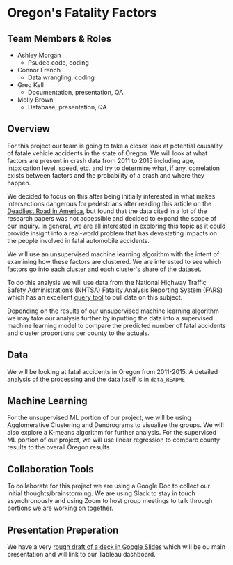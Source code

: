 # Oregon's Fatality Factors

## Team Members & Roles
- Ashley Morgan
    - Psudeo code, coding
- Connor French
    - Data wrangling, coding
- Greg Kell
    - Documentation, presentation, QA
- Molly Brown
    - Database, presentation, QA


## Overview
For this project our team is going to take a closer look at potential causality of fatale vehicle accidents in the state of Oregon. We will look at what factors are present in crash data from 2011 to 2015 including age, intoxication level, speed, etc. and try to determine what, if any, correlation exists between factors and the probability of a crash and where they happen.

We decided to focus on this after being initially interested in what makes intersections dangerous for pedestrians after reading this article on the <a href="https://www.google.com/url?q=https://www.vox.com/23178764/florida-us19-deadliest-pedestrian-fatality-crisis?fbclid%3DIwAR01wf7MAKZq0WSfzcHIXdFbYVJIQZu4Tfx4n5NoxRreMgKYhDvdrX1_LmQ&sa=D&source=docs&ust=1660099190520573&usg=AOvVaw1brG1VsDvkzz6zmrkaunKn">Deadliest Road in America</a>, but found that the data cited in a lot of the research papers was not accessible and decided to expand the scope of our inquiry. In general, we are all interested in exploring this topic as it could provide insight into a real-world problem that has devastating impacts on the people involved in fatal automobile accidents.

We will use an unsupervised machine learning algorithm with the intent of examining how these factors are clustered. We are interested to see which factors go into each cluster and each cluster's share of the dataset. 

To do this analysis we will use data from the National Highway Traffic Safety Administration’s (NHTSA) Fatality Analysis Reporting System (FARS) which has an excellent <a href="https://www.google.com/url?q=https://cdan.dot.gov/query&sa=D&source=docs&ust=1660099224827534&usg=AOvVaw20YALS4-fo7wnJHcGq-CRR">query tool</a> to pull data on this subject. 

Depending on the results of our unsupervised machine learning algorithm we may take our analysis further by inputting the data into a supervised machine learning model to compare the predicted number of fatal accidents and cluster proportions per county to the actuals. 

## Data
We will be looking at fatal accidents in Oregon from 2011-2015. A detailed analysis of the processing and the data itself is in `data_README`

## Machine Learning
For the unsupervised ML portion of our project, we will be using Agglomerative Clustering and Dendrograms to visualize the groups. We will also explore a K-means algorithm for further analysis. For the supervised ML portion of our project, we will use linear regression to compare county results to the overall Oregon results.

## Collaboration Tools
To collaborate for this project we are using a Google Doc to collect our initial thoughts/brainstorming. We are using Slack to stay in touch asynchronously and using Zoom to host group meetings to talk through portions we are working on together.


## Presentation Preperation
We have a very <a href="https://docs.google.com/presentation/d/1sumsFd5GnrvDwHLD4QbD8gdcZRA34VOBbRvQ7aJMU50/edit#slide=id.p1">rough draft of a deck in Google Slides</a> which will be ou main presentation and will link to our Tableau dashboard. 

